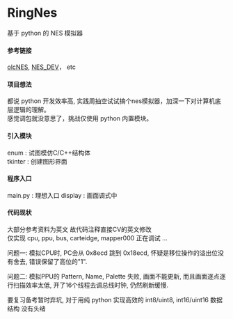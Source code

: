 # RingNes
基于 python 的 NES 模拟器

#### 参考链接
[olcNES](https://github.com/OneLoneCoder/olcNES), 
[NES_DEV](https://www.nesdev.org/wiki/Nesdev_Wiki)，
etc

#### 项目想法
都说 python 开发效率高, 实践周抽空试试搞个nes模拟器，加深一下对计算机底层逻辑的理解。  
感觉调包就没意思了，挑战仅使用 python 内置模块。

#### 引入模块
enum : 试图模仿C/C++结构体  
tkinter : 创建图形界面

#### 程序入口
main.py : 理想入口
display : 画面调式中

#### 代码现状
大部分参考资料为英文 故代码注释直接CV的英文修改  
仅实现 cpu, ppu, bus, carteidge, mapper000 正在调试 ...

问题一: 模拟CPU时, PC会从 0x8ecd 跳到 0x18ecd, 怀疑是移位操作的溢出位没有舍去, 错误保留了高位的"1".  

问题二: 模拟PPU的 Pattern, Name, Palette 失败, 画面不能更新, 而且画面逐点逐行扫描效率太低, 开了16个线程去调总线时钟, 仍然刷新缓慢.  

要复习备考暂时弃坑, 对于用纯 python 实现高效的 int8/uint8, int16/uint16 数据结构 没有头绪
